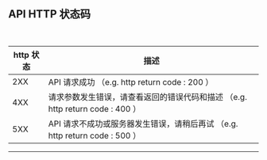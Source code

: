 

## API HTTP 状态码

<br>


| http 状态 | 描述                                                         |
| --------- | ------------------------------------------------------------ |
| 2XX       | API 请求成功 （e.g.  http return code : 200  ）              |
| 4XX       | 请求参数发生错误，请查看返回的错误代码和描述 （e.g. http return code : 400  ） |
| 5XX       | API 请求不成功或服务器发生错误，请稍后再试 （e.g. http return code : 500 ） |

------